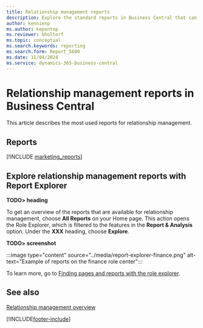 ```yaml
---
title: Relationship management reports
description: Explore the standard reports in Business Central that can help you track and manage your relationship management initiatives.
author: kennienp
ms.author: kepontop
ms.reviewer: bholtorf
ms.topic: conceptual
ms.search.keywords: reporting
ms.search.form: Report_5600
ms.date: 11/04/2024
ms.service: dynamics-365-business-central
---
```


# Relationship management reports in Business Central

This article describes the most used reports for relationship management.


## Reports

[!INCLUDE [marketing_reports](includes/marketing-reports-include.md)]


## Explore relationship management reports with Report Explorer

**TODO> heading**

To get an overview of the reports that are available for relationship management, choose **All Reports** on your Home page. This action opens the Role Explorer, which is filtered to the features in the **Report & Analysis** option. Under the **XXX** heading, choose **Explore**.

**TODO> screenshot**

:::image type="content" source="../media/report-explorer-finance.png" alt-text="Example of reports on the finance role center":::

To learn more, go to [Finding pages and reports with the role explorer](../ui-role-explorer.md).


## See also

[Relationship management overview](marketing-relationship-management.md)  

[!INCLUDE[footer-include](includes/footer-banner.md)]